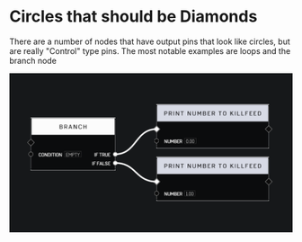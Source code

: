 # Circles that should be Diamonds

There are a number of nodes that have output pins that look like circles, but are really "Control" type pins. The most notable examples are loops and the branch node

![image](https://github.com/nateonline/Halo-Infinite-Forge-Wiki/blob/main/Images/Circular%20Control%20Pins.png)